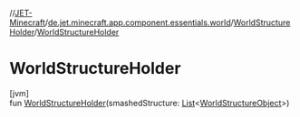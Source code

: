//[JET-Minecraft](../../../index.md)/[de.jet.minecraft.app.component.essentials.world](../index.md)/[WorldStructureHolder](index.md)/[WorldStructureHolder](-world-structure-holder.md)

# WorldStructureHolder

[jvm]\
fun [WorldStructureHolder](-world-structure-holder.md)(smashedStructure: [List](https://kotlinlang.org/api/latest/jvm/stdlib/kotlin.collections/-list/index.html)&lt;[WorldStructureObject](../-world-structure-object/index.md)&gt;)
